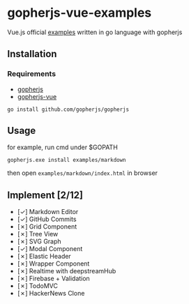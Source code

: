# gopherjs-vue-examples
Vue.js official [examples](https://vuejs.org/v2/examples/) written in go language with gopherjs

## Installation

### Requirements
* [gopherjs](https://github.com/gopherjs/gopherjs)
* [gopherjs-vue](https://github.com/oskca/gopherjs-vue)

```
go install github.com/gopherjs/gopherjs
```

## Usage
for example, run cmd under $GOPATH

`gopherjs.exe install examples/markdown`

then open `examples/markdown/index.html` in browser

## Implement [2/12]
- [✓] Markdown Editor
- [✓] GitHub Commits
- [✗] Grid Component
- [✗] Tree View
- [✗] SVG Graph
- [✓] Modal Component
- [✗] Elastic Header
- [✗] Wrapper Component
- [✗] Realtime with deepstreamHub
- [✗] Firebase + Validation
- [✗] TodoMVC
- [✗] HackerNews Clone
